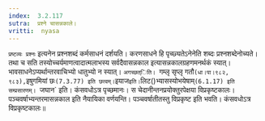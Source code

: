 ```yaml
---
index:  3.2.117
sutra:  प्रश्ने चासन्नकाले।
vritti:  nyasa
---
```


`प्रष्टव्यः प्रश्नः` इत्यनेन प्रश्नशब्दं कर्मसाधनं दर्शयति। करणसाधने हि पृच्छ्यतेऽनेनेति शब्दः प्रश्नशब्देनोच्यते। तथा च सति तस्योच्चर्यमाणत्वादात्मलाभस्य सर्वदैवासन्नकाल इत्यासन्नकालग्रहणमनर्थकं स्यात्। भावसाधनेऽप्यर्थान्तरवाचिभ्यो धातुभ्यो न स्यात्। `अगच्छत्िति। `गम्लृ सृप्लृ गतौ` (धा।पा।९८२, ९८३), `इषुगमियां छः` (7.3.77) इति छत्वम्। `इयाज` इति। `लिट()भ्यासस्योभयेषाम्`(6.1.17) इति सम्प्रसारणम्। `जघान` इति। कंसवधोऽत्र पृच्छमानः। स चेदानीन्तनप्रयोक्तुरपेक्षया विप्रकृष्टकालः। पञ्चवर्षाभ्यन्तरमासन्नकाल इति नैयायिका वर्णयन्ति। पञ्चवर्षातीतस्तु विप्रकृष्ट इति भवति। कंसवधोऽत्र विप्रकृष्टकालः॥
